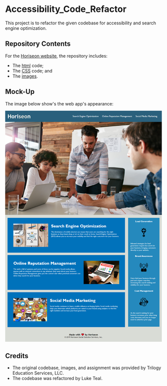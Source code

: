 # Accessibility_Code_Refactor
This project is to refactor the given codebase for accessibility and search engine optimization.

## Repository Contents
For the [Horiseon website](https://luketeal.github.io/Accessibility_Code_Refactor/), the repository includes:

* The [html](./index.html) code;
* The [CSS](./assets/css/style.css) code; and
* The [images](./assets/images).

## Mock-Up

The image below show's the web app's appearance:

![The Horiseon webpage includes a navigation bar, a header image, and cards with text and images at the bottom of the page.](./assets/images/Horiseon%20Screenshot.png)

## Credits

* The original codebase, images, and assignment was provided by Trilogy Education Services, LLC.
* The codebase was refactored by Luke Teal.
